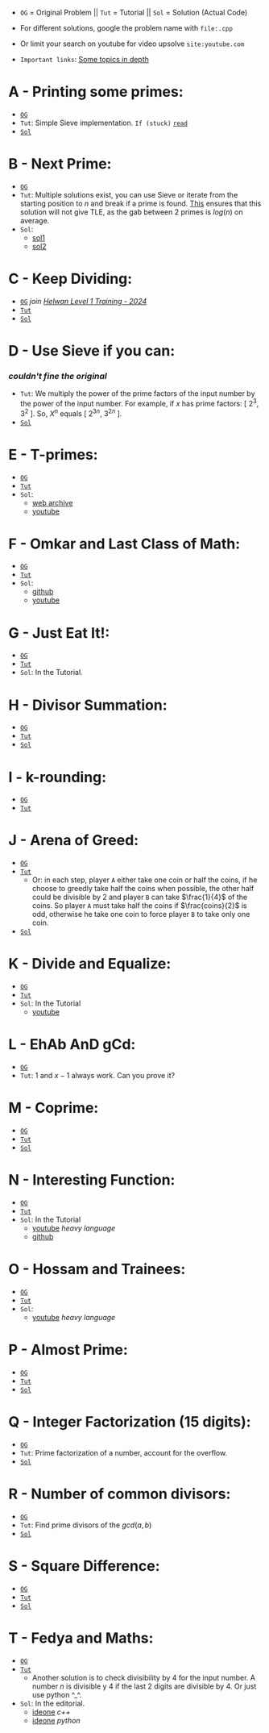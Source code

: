 - ```OG``` = Original Problem || ```Tut``` = Tutorial || ```Sol``` = Solution (Actual Code)
- For different solutions, google the problem name with ```file:.cpp```
- Or limit your search on youtube for video upsolve ```site:youtube.com```
 

- `Important links`: [Some topics in depth](https://mfleck.cs.illinois.edu/building-blocks/version-1.3/number-theory.pdf)
  
# A - Printing some primes:
- [`OG`](https://www.spoj.com/problems/TDPRIMES/en/)
- `Tut`: Simple Sieve implementation. `If (stuck)` [`read`](https://www.geeksforgeeks.org/sieve-of-eratosthenes/)
- [```Sol```](https://ideone.com/cEV87Y)

# B - Next Prime:
- [`OG`](https://atcoder.jp/contests/abc149/tasks/abc149_c?lang=en)
- `Tut`: Multiple solutions exist, you can use Sieve or iterate from the starting position to $n$ and break if a prime is found. [This](https://en.wikipedia.org/wiki/Prime_gap) ensures that this solution will not give TLE, as the gab between 2 primes is $log(n)$ on average.
- ```Sol```:
  - [sol1](https://ideone.com/JOtnPN)
  - [sol2](https://ideone.com/qGJjYw)

# C - Keep Dividing:
- [`OG`](https://codeforces.com/group/Hag8K9hH54/contest/477240/problem/M) *join [Helwan Level 1 Training - 2024](https://codeforces.com/group/Hag8K9hH54/contests)*
- [`Tut`](https://drive.google.com/file/d/1UF_LuONinaifxSi7RRp33Gsv7p2CSh4Q/view?usp=drive_link)
- [```Sol```](https://ideone.com/qkVnS5)

# D - Use Sieve if you can: 
### *couldn't fine the original*
- `Tut`: We multiply the power of the prime factors of the input number by the power of the input number. For example, if $x$ has prime factors: [ $2^3$, $3^2$ ]. So, $X^n$ equals [ $2^{3n}$, $3^{2n}$ ].
- [```Sol```](https://ideone.com/cfwEup)

# E - T-primes:
- [`OG`](https://codeforces.com/problemset/problem/230/B)
- [`Tut`](https://codeforces.com/blog/entry/5437)
- ```Sol```:
    - [web archive](https://web.archive.org/web/20161225205232/http://pastie.org/4897166)
    - [youtube](https://www.youtube.com/watch?v=UuZjx6eT1s8)

# F - Omkar and Last Class of Math:
- [`OG`](https://codeforces.com/problemset/problem/1372/B)
- [`Tut`](https://codeforces.com/blog/entry/79974)
- ```Sol```:
   - [github](https://github.com/Saurav-Paul/Codeforces-Problem-Solution-By-Saurav-Paul/blob/master/B.%20Omkar%20and%20Last%20Class%20of%20Math%20.cpp)
   - [youtube](https://www.youtube.com/watch?v=a7pHtQ1N6DE)

# G - Just Eat It!:
- [`OG`](https://codeforces.com/problemset/problem/1285/B)
- [`Tut`](https://codeforces.com/blog/entry/72950)
- ```Sol```: In the Tutorial.

# H - Divisor Summation:
- [`OG`](https://www.spoj.com/problems/DIVSUM/en/)
- [`Tut`](https://codeforces.com/blog/entry/78435)
- [```Sol```](https://github.com/marioyc/Online-Judge-Solutions/blob/master/SPOJ/Classical/74%20-%20Divisor%20Summation.cpp)

# I - k-rounding:
- [`OG`](https://codeforces.com/problemset/problem/858/A)
- [`Tut`](https://codeforces.com/blog/entry/54604)

# J - Arena of Greed:
- [`OG`](https://codeforces.com/problemset/problem/1425/A)
- [`Tut`](https://codeforces.com/blog/entry/83148)
  - Or: in each step, player `A` either take one coin or half the coins, if he choose to greedly take half the coins when possible, the other half could be divisible by 2 and player `B` can take $\frac{1}{4}$ of the coins. So player `A` must take half the coins if $\frac{coins}{2}$ is odd, otherwise he take one coin to force player `B` to take only one coin. 
- [```Sol```](https://codeforces.com/contest/1425/submission/94148836)

# K - Divide and Equalize:
- [`OG`](https://codeforces.com/problemset/problem/1881/D)
- [`Tut`](https://codeforces.com/blog/entry/121327)
- ```Sol```: In the Tutorial
    - [youtube](https://www.youtube.com/watch?v=5eUY1VxvCAs)
    
# L - EhAb AnD gCd:
- [`OG`](https://codeforces.com/contest/1325/problem/A)
- `Tut`: $1$ and $x-1$ always work. Can you prove it?

# M - Coprime:
- [`OG`](https://codeforces.com/problemset/problem/1742/D)
- [`Tut`](https://codeforces.com/blog/entry/107962)
- [```Sol```](https://github.com/KareemTahaAbdelfattah/Codeforces-Solutions/blob/main/1742D%20-%20Coprime.cpp)

# N - Interesting Function:
- [`OG`](https://codeforces.com/problemset/problem/1538/F)
- [`Tut`](https://codeforces.com/blog/entry/91637)
- ```Sol```: In the Tutorial
    - [youtube](https://www.youtube.com/watch?v=33SidTjF2tc) *heavy language*
    - [github](https://github.com/tridibsamanta/Codeforces_Solutions/blob/master/1538F.cpp)

# O - Hossam and Trainees:
- [`OG`](https://codeforces.com/problemset/problem/1771/C)
- [`Tut`](https://codeforces.com/blog/entry/110092)
- ```Sol```:
    - [youtube](https://www.youtube.com/watch?v=dNG89OWupIk) *heavy language*

# P - Almost Prime:
- [`OG`](https://codeforces.com/problemset/problem/26/A)
- [`Tut`](https://codeforces.com/blog/entry/610)
- [```Sol```](https://github.com/fuwutu/CodeForces/blob/master/26A%20-%20Almost%20Prime.cpp)

# Q - Integer Factorization (15 digits):
- [`OG`](https://www.spoj.com/problems/FACT0/en/)
- `Tut`: Prime factorization of a number, account for the overflow.
- [```Sol```](https://github.com/joy-mollick/Number-Theory/blob/master/SPOJ-FACT0%20-%20Integer%20Factorization%20(15%20digits).cpp)

# R - Number of common divisors:
- [`OG`](https://www.spoj.com/problems/COMDIV/en/)
- `Tut`: Find prime divisors of the $gcd(a,b)$
- [```Sol```](https://github.com/love1024/spoj-solution-with-explanation/blob/master/COMDIV.cpp)

# S - Square Difference:
- [`OG`](https://codeforces.com/problemset/problem/1033/B)
- [`Tut`](https://codeforces.com/blog/entry/62287) 
- [```Sol```](https://github.com/Shah-Shishir/Codeforces-Solutions/blob/master/1033B.%20Square%20Difference.cpp)

# T - Fedya and Maths:
- [`OG`](https://codeforces.com/problemset/problem/456/B)
- [`Tut`](https://codeforces.com/blog/entry/13336)
    - Another solution is to check divisibility by $4$ for the input number. A number $n$ is divisible y $4$ if the last 2 digits are divisible by $4$. Or just use python ^_^.
- ```Sol```: In the editorial.
    - [ideone](https://ideone.com/4k9wsB) *c++*
    - [ideone](https://ideone.com/M1zx5F) *python*

